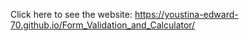 Click here to see the website: https://youstina-edward-70.github.io/Form_Validation_and_Calculator/
